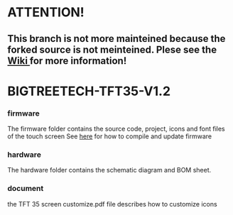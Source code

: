 # ATTENTION!
## This branch is not more mainteined because the forked source is not meinteined. Plese see the [Wiki ](https://github.com/dianlight/BIGTREETECH-TFT35-V1.2/wiki) for more information!

# BIGTREETECH-TFT35-V1.2
### firmware
The firmware folder contains the source code, project, icons and font files of the touch screen
See [here](https://github.com/Msq001/BIGTREETECH-TFT35-V1.2/blob/master/firmware/README.md) for how to compile and update firmware

### hardware
The hardware folder contains the schematic diagram and BOM sheet.
    
### document
the TFT 35 screen customize.pdf file describes how to customize icons
